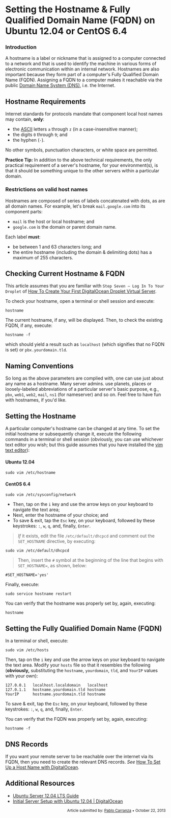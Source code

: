 Setting the Hostname & Fully Qualified Domain Name (FQDN) on Ubuntu 12.04 or CentOS 6.4
====

### Introduction

A hostname is a label or nickname that is assigned to a computer connected to a network and that is used to identify the machine in various forms of electronic communication within an internal network. Hostnames are also important because they form part of a computer's Fully Qualified Domain Name (FQDN). Assigning a FQDN to a computer makes it reachable via the  public [Domain Name System (DNS)](http://en.wikipedia.org/wiki/Domain_Name_System), i.e. the Internet.

## Hostname Requirements

Internet standards for protocols mandate that component local host names may contain, **only**:

*	the [ASCII](http://en.wikipedia.org/wiki/ASCII) letters `a` through `z` (in a case-insensitive manner);
*	the digits `0` through `9`; and
*	the hyphen (`-`).

No other symbols, punctuation characters, or white space are permitted.

**Practice Tip:** In addition to the above technical requirements, the only practical requirement of a server's hostname, for your environment(s), is that it should be something unique to the other servers within a particular domain.

### Restrictions on valid host names

Hostnames are composed of series of labels concatenated with dots, as are all domain names. For example, let's break `mail.google.com` into its component parts:

*	`mail` is the host or local hostname; and
*	`google.com` is the domain or parent domain name.

Each label **must**:

*  be between 1 and 63 characters long; and
*  the entire hostname (including the domain & delimiting dots) has a maximum of 255 characters.

## Checking Current Hostname & FQDN

This article assumes that you are familiar with `Step Seven — Log In To Your Droplet` of [How To Create Your First DigitalOcean Droplet Virtual Server](https://www.digitalocean.com/community/articles/how-to-create-your-first-digitalocean-droplet-virtual-server).

To check your hostname, open a terminal or shell session and execute:

	hostname

The current hostname, if any, will be displayed. Then, to check the existing FQDN, if any, execute:

	hostname -f

which should yield a result such as `localhost` (which signifies that no FQDN is set) or `pbx.yourdomain.tld`.

## Naming Conventions

So long as the above parameters are complied with, one can use just about any name as a hostname. Many server admins. use planets, places or loosely-labeled abbreviations of a particular server's basic purpose, e.g., `pbx`, `web1`, `web2`, `mail`, `ns1` (for nameserver) and so on. Feel free to have fun with hostnames, if you'd like.

## Setting the Hostname

A particular computer's hostname can be changed at any time. To set the initial hostname or subsequently change it, execute the following commands in a terminal or shell session (obviously, you can use whichever text editor you wish; but this guide assumes that you have installed the [vim text editor](https://www.digitalocean.com/community/articles/installing-and-using-the-vim-text-editor-on-a-cloud-server)):

#### Ubuntu 12.04

	sudo vim /etc/hostname

#### CentOS 6.4

	sudo vim /etc/sysconfig/network

* Then, tap on the <code>i</code> key and use the arrow keys on your keyboard to navigate the text area;
* Next, enter the hostname of your choice; and
* To save & exit, tap the <code>Esc</code> key, on your keyboard, followed by these keystrokes: <code>:</code>, <code>w</code>, <code>q</code>, and, finally, <code>Enter</code>.

>*If* it exists, edit the file `/etc/default/dhcpcd` and comment out the `SET_HOSTNAME` directive, by executing:
>
	sudo vim /etc/default/dhcpcd
>
>Then, insert the `#` symbol at the beginning of the line that begins with `SET_HOSTNAME=`, as shown, below:
>
	#SET_HOSTNAME='yes'

Finally, execute:

	sudo service hostname restart

You can verify that the hostname was properly set by, again, executing:

	hostname

## Setting the Fully Qualified Domain Name (FQDN)

In a terminal or shell, execute:

	sudo vim /etc/hosts

Then, tap on the <code>i</code> key and use the arrow keys on your keyboard to navigate the text area. Modify your `hosts` file so that it resembles the following (**obviously,** substituting the `hostname`, `yourdomain`, `tld`, and `YourIP` values with your own):

	127.0.0.1	localhost.localdomain	localhost
	127.0.1.1	hostname.yourdomain.tld	hostname
	YourIP		hostname.yourdomain.tld	hostname

To save & exit, tap the <code>Esc</code> key, on your keyboard, followed by these keystrokes: <code>:</code>, <code>w</code>, <code>q</code>, and, finally, <code>Enter</code>.

You can verify that the FQDN was properly set by, again, executing:

	hostname -f

## DNS Records

If you want your remote server to be reachable over the internet via its FQDN, then you need to create the relevant DNS records. *See* [How To Set Up a Host Name with DigitalOcean](https://www.digitalocean.com/community/articles/how-to-set-up-a-host-name-with-digitalocean).

## Additional Resources

* [Ubuntu Server 12.04 LTS Guide](https://help.ubuntu.com/12.04/serverguide/index.html)
* [Initial Server Setup with Ubuntu 12.04 | DigitalOcean](https://www.digitalocean.com/community/articles/initial-server-setup-with-ubuntu-12-04)

<p><div style="text-align: right; font-size:smaller;">Article submitted by: <a href="https://plus.google.com/107285164064863645881?rel=author" target="_blank">Pablo Carranza</a> &bull; October 22, 2013</div></p>
